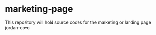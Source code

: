 # marketing-page
This repository will hold source codes for the marketing or landing page
 jordan-covo
